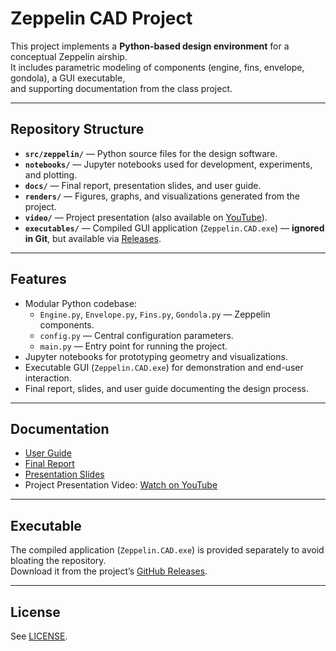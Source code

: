 # Zeppelin CAD Project

This project implements a **Python-based design environment** for a conceptual Zeppelin airship.  
It includes parametric modeling of components (engine, fins, envelope, gondola), a GUI executable,  
and supporting documentation from the class project.

---

## Repository Structure
- **`src/zeppelin/`** — Python source files for the design software.  
- **`notebooks/`** — Jupyter notebooks used for development, experiments, and plotting.  
- **`docs/`** — Final report, presentation slides, and user guide.  
- **`renders/`** — Figures, graphs, and visualizations generated from the project.  
- **`video/`** — Project presentation (also available on [YouTube](https://youtu.be/zmH3zRnvlFg)).  
- **`executables/`** — Compiled GUI application (`Zeppelin.CAD.exe`) — **ignored in Git**, but available via [Releases](../../releases).  

---

## Features
- Modular Python codebase:
  - `Engine.py`, `Envelope.py`, `Fins.py`, `Gondola.py` — Zeppelin components.  
  - `config.py` — Central configuration parameters.  
  - `main.py` — Entry point for running the project.  
- Jupyter notebooks for prototyping geometry and visualizations.  
- Executable GUI (`Zeppelin.CAD.exe`) for demonstration and end-user interaction.  
- Final report, slides, and user guide documenting the design process.  

---

## Documentation
- [User Guide](docs/user_guide/zep-cad_user_guide.pdf)  
- [Final Report](docs/paper/zeppelin_cad_report.pdf)  
- [Presentation Slides](docs/presentation/presentation_Zep_CAD.pdf)  
- Project Presentation Video: [Watch on YouTube](https://youtu.be/zmH3zRnvlFg)  
  

---

## Executable
The compiled application (`Zeppelin.CAD.exe`) is provided separately to avoid bloating the repository.  
Download it from the project’s [GitHub Releases](../../releases).  

---

## License
See [LICENSE](LICENSE).

